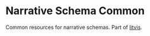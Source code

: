 # Narrative Schema Common

Common resources for narrative schemas.
Part of [litvis](https://github.com/gicentre/litvis).
